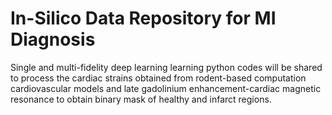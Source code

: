 # In-Silico Data Repository for MI Diagnosis
Single and multi-fidelity deep learning learning python codes will be shared to process the cardiac strains obtained from rodent-based computation cardiovascular models and late gadolinium enhancement-cardiac magnetic resonance to obtain binary mask of healthy and infarct regions.

